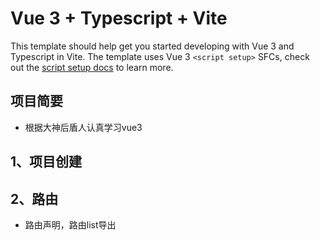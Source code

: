 # Vue 3 + Typescript + Vite

This template should help get you started developing with Vue 3 and Typescript in Vite. The template uses Vue 3 `<script setup>` SFCs, check out the [script setup docs](https://v3.vuejs.org/api/sfc-script-setup.html#sfc-script-setup) to learn more.

## 项目简要
* 根据大神后盾人认真学习vue3

## 1、项目创建

## 2、路由
* 路由声明，路由list导出

